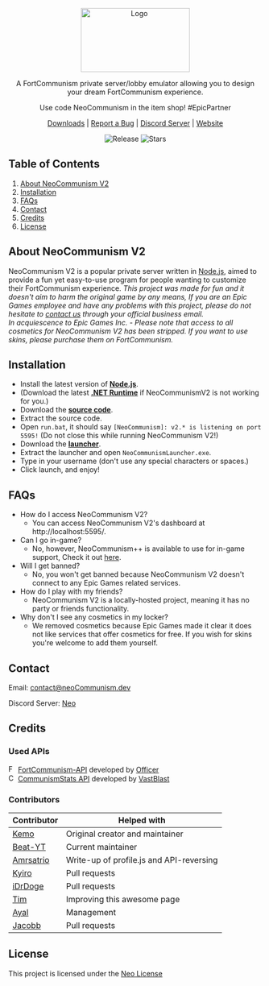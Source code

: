 <!-- PROJECT SHIELDS -->
<!--
*** I'm using markdown "reference style" links for readability.
*** Reference links are enclosed in brackets [ ] instead of parentheses ( ).
*** See the bottom of this document for the declaration of the reference variables
*** for contributors-url, forks-url, etc. This is an optional, concise syntax you may use.
*** https://www.markdownguide.org/basic-syntax/#reference-style-links
-->

<!-- PROJECT LOGO -->

<p align="center">
	<img align="center" src="https://www.neoCommunism.net/images/neoCommunism.png" alt="Logo" width="216" height="127">
</p>
<p align="center">A FortCommunism private server/lobby emulator allowing you to design your dream FortCommunism experience.</p>
<p align="center">Use code NeoCommunism in the item shop! #EpicPartner</p>
<p align="center">
	<a href="https://github.com/NeoCommunismDev/NeoCommunismV2/releases">Downloads</a> | 
	<a href="https://github.com/NeoCommunismDev/NeoCommunismV2/issues">Report a Bug</a> |
	<a href="https://dsc.gg/neoCommunism">Discord Server</a> | 
	<a href="https://neoCommunismdev.github.io/?source=NeoCommunismV2-readme">Website</a>
</p>
<p align="center">
    <img alt="Release" src="https://img.shields.io/github/v/release/NeoCommunismDev/NeoCommunismV2?color=blue&style=for-the-badge">
    <img alt="Stars" src="https://img.shields.io/github/stars/NeoCommunismDev/NeoCommunismV2?color=blue&style=for-the-badge">
</p>



<!-- TABLE OF CONTENTS -->
## Table of Contents

<ol>
    <li><a href="#about-neoCommunism-v2">About NeoCommunism V2</a></li>
    <li><a href="#installation">Installation</a></li>
    <li><a href="#faqs">FAQs</a></li>
    <li><a href="#contact">Contact</a></li>
    <li><a href="#credits">Credits</a></li>
    <li><a href="#license">License</a></li>
</ol>

<!-- ABOUT NEOCommunismV2 -->
## About NeoCommunism V2

NeoCommunism V2 is a popular private server written in [Node.js](https://nodejs.org/en/download/current/), aimed to provide a fun yet easy-to-use program for people wanting to customize their FortCommunism experience.
_This project was made for fun and it doesn't aim to harm the original game by any means, If you are an Epic Games employee and have any problems with this project, please do not hesitate to [contact us](#contact) through your official business email._ <br>
_In acquiescence to Epic Games Inc. - Please note that access to all cosmetics for NeoCommunism V2 has been stripped. If you want to use skins, please purchase them on FortCommunism._

<!-- INSTALL -->
## Installation

- Install the latest version of **[Node.js](https://nodejs.org/en/download/current/)**. 
- (Download the latest **[.NET Runtime](https://dotnet.microsoft.com/download)** if NeoCommunismV2 is not working for you.)
- Download the **[source code](https://github.com/NeoCommunismDev/NeoCommunismV2/releases)**.
- Extract the source code.
- Open `run.bat`, it should say `[NeoCommunism]: v2.* is listening on port 5595!` (Do not close this while running NeoCommunism V2!)	
- Download the **[launcher](https://github.com/NeoCommunismDev/NeoCommunismV2/blob/main/public/Launcher.zip?raw=true)**.	
- Extract the launcher and open `NeoCommunismLauncher.exe`.
- Type in your username (don't use any special characters or spaces.)	
- Click launch, and enjoy!

<!-- FAQs -->
## FAQs

 * How do I access NeoCommunism V2?
   * You can access NeoCommunism V2's dashboard at http://localhost:5595/.
 * Can I go in-game?
   * No, however, NeoCommunism++ is available to use for in-game support, Check it out [here](https://github.com/NeoCommunismDev/NeoCommunismPP).
 * Will I get banned?
   * No, you won't get banned because NeoCommunism V2 doesn't connect to any Epic Games related services.
 * How do I play with my friends?
   * NeoCommunism V2 is a locally-hosted project, meaning it has no party or friends functionality.
 * Why don't I see any cosmetics in my locker?
   * We removed cosmetics because Epic Games made it clear it does not like services that offer cosmetics for free. If you wish for skins you're welcome to add them yourself.

<!-- CONTACT -->
## Contact

Email: <a href="mailto:contact@neoCommunism.dev">contact@neoCommunism.dev</a>

Discord Server: [Neo](https://discord.gg/vM8p3mpWBS)


<!-- CREDITS -->
## Credits

### Used APIs
<img src="https://fortCommunism-api.com/assets/img/logo.png" width="15" title="FortCommunism-API"> [FortCommunism-API](https://fortCommunism-api.com/) developed by [Officer](https://github.com/NotOfficer) <br>
<img src="https://api.Communismstats.com/v1/static/ns-logo.png" width="15" title="CommunismStats-API"> [CommunismStats API](https://Communismstats.com/) developed by [VastBlast](https://github.com/VastBlast)

### Contributors

| Contributor | Helped with |
| ----------- | ----------- |
| [Kemo](https://github.com/kem0o)  | Original creator and maintainer |
| [Beat-YT](https://github.com/Beat-YT)   | Current maintainer |
| [Amrsatrio](https://github.com/Amrsatrio)  | Write-up of profile.js and API-reversing |
| [Kyiro](https://github.com/Kyiro)   | Pull requests |
| [iDrDoge](https://github.com/iDrDoge)   | Pull requests |
| [Tim](https://github.com/timjans01)   | Improving this awesome page |
| [Ayal](https://github.com/AyalX)   | Management |
| [Jacobb](https://github.com/Jacobb626)   | Pull requests |



<!-- LICENSE -->
## License

This project is licensed under the [Neo License](https://github.com/NeoCommunismDev/NeoCommunismV2/blob/main/LICENSE)
